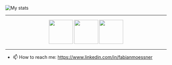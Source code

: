![My stats](https://github-readme-stats.vercel.app/api?username=moessner&show_icons=true&include_all_commits=true&theme=github_dark&hide_border=true&hide_rank=true)

<hr>

<p align="middle">
<img src="https://cdn.jsdelivr.net/npm/programming-languages-logos/src/typescript/typescript.png" height="75">
<img src="https://cdn.jsdelivr.net/npm/programming-languages-logos/src/python/python.png" height="75">
<img src="https://cdn.jsdelivr.net/npm/programming-languages-logos/src/csharp/csharp.png" height="75">
</p>

<hr>

- 📫 How to reach me: https://www.linkedin.com/in/fabianmoessner
